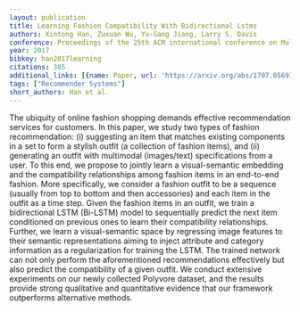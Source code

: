 ```yaml
---
layout: publication
title: Learning Fashion Compatibility With Bidirectional Lstms
authors: Xintong Han, Zuxuan Wu, Yu-Gang Jiang, Larry S. Davis
conference: Proceedings of the 25th ACM international conference on Multimedia
year: 2017
bibkey: han2017learning
citations: 385
additional_links: [{name: Paper, url: 'https://arxiv.org/abs/1707.05691'}]
tags: ["Recommender Systems"]
short_authors: Han et al.
---
```

The ubiquity of online fashion shopping demands effective recommendation
services for customers. In this paper, we study two types of fashion
recommendation: (i) suggesting an item that matches existing components in a
set to form a stylish outfit (a collection of fashion items), and (ii)
generating an outfit with multimodal (images/text) specifications from a user.
To this end, we propose to jointly learn a visual-semantic embedding and the
compatibility relationships among fashion items in an end-to-end fashion. More
specifically, we consider a fashion outfit to be a sequence (usually from top
to bottom and then accessories) and each item in the outfit as a time step.
Given the fashion items in an outfit, we train a bidirectional LSTM (Bi-LSTM)
model to sequentially predict the next item conditioned on previous ones to
learn their compatibility relationships. Further, we learn a visual-semantic
space by regressing image features to their semantic representations aiming to
inject attribute and category information as a regularization for training the
LSTM. The trained network can not only perform the aforementioned
recommendations effectively but also predict the compatibility of a given
outfit. We conduct extensive experiments on our newly collected Polyvore
dataset, and the results provide strong qualitative and quantitative evidence
that our framework outperforms alternative methods.